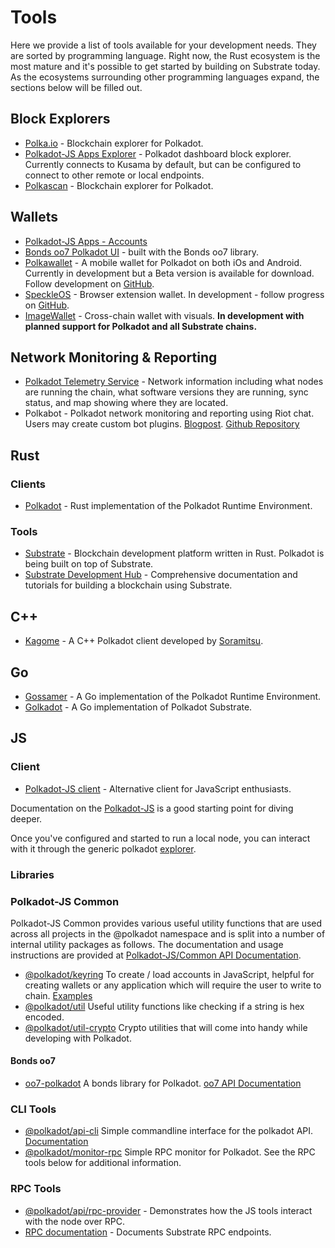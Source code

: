 # Tools

Here we provide a list of tools available for your development needs. They
are sorted by programming language. Right now, the Rust ecosystem is the most
mature and it's possible to get started by building on Substrate today. As the
ecosystems surrounding other programming languages expand, the sections below
will be filled out.

## Block Explorers

- [Polka.io](https://polka.io) - Blockchain explorer for Polkadot.
- [Polkadot-JS Apps Explorer](https://polkadot.js.org/apps/#/explorer) - Polkadot dashboard block explorer. Currently connects to Kusama by default, but can be configured to connect to other remote or local endpoints.
- [Polkascan](https://polkascan.io/) - Blockchain explorer for Polkadot.

## Wallets

- [Polkadot-JS Apps - Accounts](https://polkadot.js.org/apps/#/accounts)
- [Bonds oo7 Polkadot UI](https://github.com/paritytech/substrate-ui) - built with the Bonds oo7 library.
- [Polkawallet](https://polkawallet.io/) - A mobile wallet for Polkadot on both iOs and Android. Currently in development but a Beta version is available for download. Follow development on [GitHub](https://github.com/polkawallet-io/polkawallet-RN).
- [SpeckleOS](https://www.speckleos.io/) - Browser extension wallet. In development - follow progress on [GitHub](https://github.com/SpeckleOS/speckle-browser-extension).
- [ImageWallet](https://www.reddit.com/r/dot/comments/ah3py1/introducing_alpha_version_of_httpsimagewalletio/) - Cross-chain wallet with visuals. **In development with planned support for Polkadot and all Substrate chains.**

## Network Monitoring & Reporting

- [Polkadot Telemetry Service](https://telemetry.polkadot.io/) - Network information including what nodes are running the chain, what software versions they are running, sync status, and map showing where they are located.
- Polkabot - Polkadot network monitoring and reporting using Riot chat. Users may create custom bot plugins. [Blogpost](https://medium.com/polkadot-network/polkabot-a3dba18c20c8). [Github Repository](https://gitlab.com/Polkabot/polkabot)

## Rust

### Clients

- [Polkadot](https://github.com/paritytech/polkadot) - Rust implementation of the Polkadot Runtime Environment.

### Tools

- [Substrate](https://github.com/paritytech/substrate) - Blockchain development platform written in Rust. Polkadot is being built on top of Substrate.
- [Substrate Development Hub](https://docs.substrate.dev) - Comprehensive documentation and tutorials for building a blockchain using Substrate.

## C++

- [Kagome](https://github.com/soramitsu/kagome) - A C++ Polkadot client developed by [Soramitsu](https://github.com/soramitsu).

## Go

- [Gossamer](https://github.com/ChainSafe/gossamer) - A Go implementation of the Polkadot Runtime Environment.
- [Golkadot](https://github.com/opennetsys/golkadot) - A Go implementation of Polkadot Substrate.

## JS

### Client

- [Polkadot-JS client](https://github.com/polkadot-js/client) - Alternative client for JavaScript enthusiasts.

Documentation on the [Polkadot-JS](https://polkadot.js.org) is a good starting point for diving deeper.

Once you've configured and started to run a local node, you can interact with it through the generic polkadot [explorer](https://polkadot.js.org/apps/#/explorer).

### Libraries

### Polkadot-JS Common

Polkadot-JS Common provides various useful utility functions that are used across all projects in the @polkadot namespace and is split into a number of internal utility packages as follows. The documentation and usage instructions are provided at [Polkadot-JS/Common API Documentation](https://polkadot.js.org/common/).

- [@polkadot/keyring](https://polkadot.js.org/common/keyring/) To create / load accounts in JavaScript, helpful for creating wallets or any application which will require the user to write to chain. [Examples](https://polkadot.js.org/common/examples/keyring/)
- [@polkadot/util](https://polkadot.js.org/common/util/) Useful utility functions like checking if a string is hex encoded.
- [@polkadot/util-crypto](https://polkadot.js.org/common/util-crypto/) Crypto utilities that will come into handy while developing with Polkadot.

#### Bonds oo7

- [oo7-polkadot](https://github.com/polkadot-js/oo7-polkadot) A bonds library for Polkadot. [oo7 API Documentation](https://paritytech.github.io/oo7/)

### CLI Tools

- [@polkadot/api-cli](https://github.com/polkadot-js/tools/tree/master/packages/api-cli) Simple commandline interface for the polkadot API. [Documentation](https://polkadot.js.org/api/api/)
- [@polkadot/monitor-rpc](https://github.com/polkadot-js/tools/tree/master/packages/monitor-rpc) Simple RPC monitor for Polkadot. See the RPC tools below for additional information.

### RPC Tools

- [@polkadot/api/rpc-provider](https://github.com/polkadot-js/api/tree/master/packages/rpc-provider) - Demonstrates how the JS tools interact with the node over RPC. 
- [RPC documentation](https://polkadot.js.org/api/METHODS_RPC.html) - Documents Substrate RPC endpoints.
